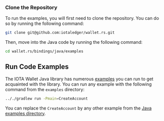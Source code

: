 ### Clone the Repository

To run the examples, you will first need to clone the repository. You can do so by running the following command:

```bash
git clone git@github.com:iotaledger/wallet.rs.git
```

Then, move into the Java code by running the following command:

```bash
cd wallet.rs/bindings/java/examples
```

## Run Code Examples

The IOTA Wallet Java library has numerous [examples](https://github.com/iotaledger/wallet.rs/tree/develop/bindings/java/examples/src)
you can run to get acquainted with the library. You can run any example with the following
command from the `examples` directory:

```bash
.././gradlew run -Pmain=CreateAccount
```

You can replace the `CreateAccount` by any other example from the [Java examples directory](https://github.com/iotaledger/wallet.rs/tree/develop/bindings/java/examples/src).